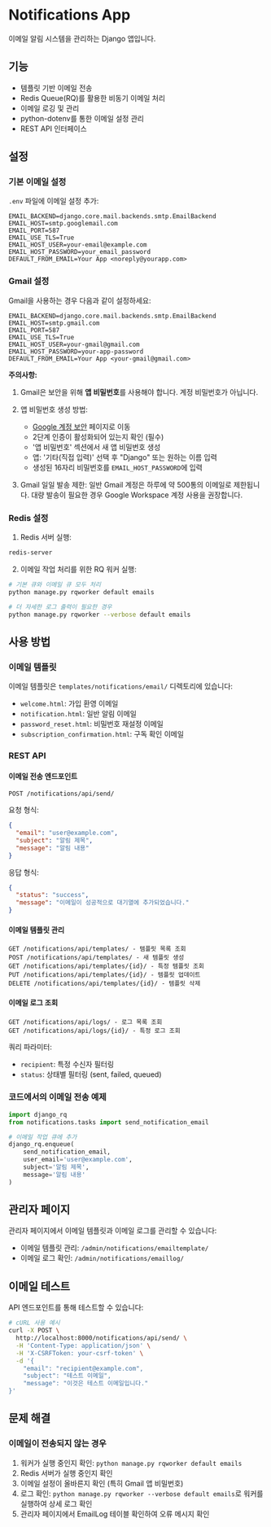 # Notifications App

이메일 알림 시스템을 관리하는 Django 앱입니다.

## 기능

- 템플릿 기반 이메일 전송
- Redis Queue(RQ)를 활용한 비동기 이메일 처리
- 이메일 로깅 및 관리
- python-dotenv를 통한 이메일 설정 관리
- REST API 인터페이스

## 설정

### 기본 이메일 설정

`.env` 파일에 이메일 설정 추가:

```
EMAIL_BACKEND=django.core.mail.backends.smtp.EmailBackend
EMAIL_HOST=smtp.googlemail.com
EMAIL_PORT=587
EMAIL_USE_TLS=True
EMAIL_HOST_USER=your-email@example.com
EMAIL_HOST_PASSWORD=your_email_password
DEFAULT_FROM_EMAIL=Your App <noreply@yourapp.com>
```

### Gmail 설정

Gmail을 사용하는 경우 다음과 같이 설정하세요:

```
EMAIL_BACKEND=django.core.mail.backends.smtp.EmailBackend
EMAIL_HOST=smtp.gmail.com
EMAIL_PORT=587
EMAIL_USE_TLS=True
EMAIL_HOST_USER=your-gmail@gmail.com
EMAIL_HOST_PASSWORD=your-app-password
DEFAULT_FROM_EMAIL=Your App <your-gmail@gmail.com>
```

**주의사항:**
1. Gmail은 보안을 위해 **앱 비밀번호**를 사용해야 합니다. 계정 비밀번호가 아닙니다.
2. 앱 비밀번호 생성 방법:
   - [Google 계정 보안](https://myaccount.google.com/security) 페이지로 이동
   - 2단계 인증이 활성화되어 있는지 확인 (필수)
   - '앱 비밀번호' 섹션에서 새 앱 비밀번호 생성
   - 앱: '기타(직접 입력)' 선택 후 "Django" 또는 원하는 이름 입력
   - 생성된 16자리 비밀번호를 `EMAIL_HOST_PASSWORD`에 입력

3. Gmail 일일 발송 제한: 일반 Gmail 계정은 하루에 약 500통의 이메일로 제한됩니다. 대량 발송이 필요한 경우 Google Workspace 계정 사용을 권장합니다.

### Redis 설정

1. Redis 서버 실행:

```bash
redis-server
```

2. 이메일 작업 처리를 위한 RQ 워커 실행:

```bash
# 기본 큐와 이메일 큐 모두 처리
python manage.py rqworker default emails

# 더 자세한 로그 출력이 필요한 경우
python manage.py rqworker --verbose default emails
```

## 사용 방법

### 이메일 템플릿

이메일 템플릿은 `templates/notifications/email/` 디렉토리에 있습니다:

- `welcome.html`: 가입 환영 이메일
- `notification.html`: 일반 알림 이메일
- `password_reset.html`: 비밀번호 재설정 이메일
- `subscription_confirmation.html`: 구독 확인 이메일

### REST API

#### 이메일 전송 엔드포인트

```
POST /notifications/api/send/
```

요청 형식:
```json
{
  "email": "user@example.com",
  "subject": "알림 제목",
  "message": "알림 내용"
}
```

응답 형식:
```json
{
  "status": "success",
  "message": "이메일이 성공적으로 대기열에 추가되었습니다."
}
```

#### 이메일 템플릿 관리

```
GET /notifications/api/templates/ - 템플릿 목록 조회
POST /notifications/api/templates/ - 새 템플릿 생성
GET /notifications/api/templates/{id}/ - 특정 템플릿 조회
PUT /notifications/api/templates/{id}/ - 템플릿 업데이트
DELETE /notifications/api/templates/{id}/ - 템플릿 삭제
```

#### 이메일 로그 조회

```
GET /notifications/api/logs/ - 로그 목록 조회
GET /notifications/api/logs/{id}/ - 특정 로그 조회
```

쿼리 파라미터:
- `recipient`: 특정 수신자 필터링
- `status`: 상태별 필터링 (sent, failed, queued)

### 코드에서의 이메일 전송 예제

```python
import django_rq
from notifications.tasks import send_notification_email

# 이메일 작업 큐에 추가
django_rq.enqueue(
    send_notification_email,
    user_email='user@example.com',
    subject='알림 제목',
    message='알림 내용'
)
```

## 관리자 페이지

관리자 페이지에서 이메일 템플릿과 이메일 로그를 관리할 수 있습니다:

- 이메일 템플릿 관리: `/admin/notifications/emailtemplate/`
- 이메일 로그 확인: `/admin/notifications/emaillog/`

## 이메일 테스트

API 엔드포인트를 통해 테스트할 수 있습니다:

```bash
# cURL 사용 예시
curl -X POST \
  http://localhost:8000/notifications/api/send/ \
  -H 'Content-Type: application/json' \
  -H 'X-CSRFToken: your-csrf-token' \
  -d '{
    "email": "recipient@example.com",
    "subject": "테스트 이메일",
    "message": "이것은 테스트 이메일입니다."
}'
```

## 문제 해결

### 이메일이 전송되지 않는 경우

1. 워커가 실행 중인지 확인: `python manage.py rqworker default emails`
2. Redis 서버가 실행 중인지 확인
3. 이메일 설정이 올바른지 확인 (특히 Gmail 앱 비밀번호)
4. 로그 확인: `python manage.py rqworker --verbose default emails`로 워커를 실행하여 상세 로그 확인
5. 관리자 페이지에서 EmailLog 테이블 확인하여 오류 메시지 확인 